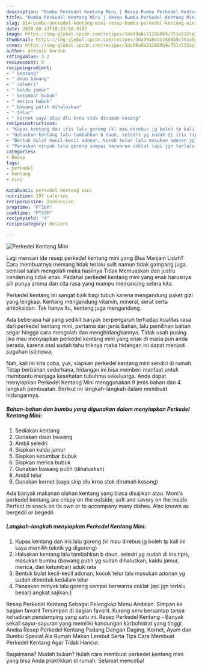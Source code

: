 ```yaml
---
description: "Bumbu Perkedel Kentang Mini | Resep Bumbu Perkedel Kentang Mini Yang Menggugah Selera"
title: "Bumbu Perkedel Kentang Mini | Resep Bumbu Perkedel Kentang Mini Yang Menggugah Selera"
slug: 814-bumbu-perkedel-kentang-mini-resep-bumbu-perkedel-kentang-mini-yang-menggugah-selera
date: 2020-08-13T18:23:58.919Z
image: https://img-global.cpcdn.com/recipes/3da09a8e211888b9/751x532cq70/perkedel-kentang-mini-foto-resep-utama.jpg
thumbnail: https://img-global.cpcdn.com/recipes/3da09a8e211888b9/751x532cq70/perkedel-kentang-mini-foto-resep-utama.jpg
cover: https://img-global.cpcdn.com/recipes/3da09a8e211888b9/751x532cq70/perkedel-kentang-mini-foto-resep-utama.jpg
author: Antonio Gordon
ratingvalue: 3.2
reviewcount: 9
recipeingredient:
- " kentang"
- " daun bawang"
- " seledri"
- " kaldu jamur"
- " ketumbar bubuk"
- " merica bubuk"
- " bawang putih dihaluskan"
- " telur"
- " kornet saya skip dlu krna stok dirumah kosong"
recipeinstructions:
- "Kupas kentang dan iris lalu goreng (kl mau direbus jg boleh tp kali ini saya memilih teknik yg digoreng)"
- "Haluskan kentang lalu tambahkan b daun, seledri yg sudah di iris tipis, masukan bumbu (bawang putih yg sudah dihaluskan, kaldu jamur, merica, dan ketumbar) aduk rata"
- "Bentuk bulat kecil-kecil adonan, kocok telur lalu masukan adonan yg sudah dibentuk kedalam telur"
- "Panaskan minyak lalu goreng sampai berwarna coklat (api jgn terlalu besar) angkat sajikan:)"
categories:
- Resep
tags:
- perkedel
- kentang
- mini

katakunci: perkedel kentang mini 
nutrition: 197 calories
recipecuisine: Indonesian
preptime: "PT36M"
cooktime: "PT43M"
recipeyield: "4"
recipecategory: Dessert

---
```



![Perkedel Kentang Mini](https://img-global.cpcdn.com/recipes/3da09a8e211888b9/751x532cq70/perkedel-kentang-mini-foto-resep-utama.jpg)

Lagi mencari ide resep perkedel kentang mini yang Bisa Manjain Lidah? Cara membuatnya memang tidak terlalu sulit namun tidak gampang juga. semisal salah mengolah maka hasilnya Tidak Memuaskan dan justru cenderung tidak enak. Padahal perkedel kentang mini yang enak harusnya sih punya aroma dan cita rasa yang mampu memancing selera kita.

Perkedel kentang ini sangat baik bagi tubuh karena mengandung paket gizi yang lengkap. Kentang mengandung vitamin, mineral, serat serta antioksidan. Tak hanya itu, kentang juga mengandung.

Ada beberapa hal yang sedikit banyak berpengaruh terhadap kualitas rasa dari perkedel kentang mini, pertama dari jenis bahan, lalu pemilihan bahan segar hingga cara mengolah dan menghidangkannya. Tidak usah pusing jika mau menyiapkan perkedel kentang mini yang enak di mana pun anda berada, karena asal sudah tahu triknya maka hidangan ini dapat menjadi suguhan istimewa.


Nah, kali ini kita coba, yuk, siapkan perkedel kentang mini sendiri di rumah. Tetap berbahan sederhana, hidangan ini bisa memberi manfaat untuk membantu menjaga kesehatan tubuhmu sekeluarga. Anda dapat menyiapkan Perkedel Kentang Mini menggunakan 9 jenis bahan dan 4 langkah pembuatan. Berikut ini langkah-langkah dalam membuat hidangannya.

<!--inarticleads1-->

##### Bahan-bahan dan bumbu yang digunakan dalam menyiapkan Perkedel Kentang Mini:

1. Sediakan  kentang
1. Gunakan  daun bawang
1. Ambil  seledri
1. Siapkan  kaldu jamur
1. Siapkan  ketumbar bubuk
1. Siapkan  merica bubuk
1. Gunakan  bawang putih (dihaluskan)
1. Ambil  telur
1. Gunakan  kornet (saya skip dlu krna stok dirumah kosong)


Ada banyak makanan olahan kentang yang biasa disajikan atau. Mom&#39;s perkedel kentang are crispy on the outside, soft and savory on the inside. Perfect to snack on its own or to accompany many dishes. Also known as bergedil or begedil. 

<!--inarticleads2-->

##### Langkah-langkah menyiapkan Perkedel Kentang Mini:

1. Kupas kentang dan iris lalu goreng (kl mau direbus jg boleh tp kali ini saya memilih teknik yg digoreng)
1. Haluskan kentang lalu tambahkan b daun, seledri yg sudah di iris tipis, masukan bumbu (bawang putih yg sudah dihaluskan, kaldu jamur, merica, dan ketumbar) aduk rata
1. Bentuk bulat kecil-kecil adonan, kocok telur lalu masukan adonan yg sudah dibentuk kedalam telur
1. Panaskan minyak lalu goreng sampai berwarna coklat (api jgn terlalu besar) angkat sajikan:)


Resep Perkedel Kentang Sebagai Pelengkap Menu Andalan. Simpan ke bagian favorit Tersimpan di bagian favorit. Kurang seru bersantap tanpa kehadiran pendamping yang satu ini. Resep Perkedel Kentang - Banyak sekali sayur-sayuran yang memiliki kandungan karbohidrat yang tinggi. Aneka Resep Perkedel Kentang Padang Dengan Daging, Kornet, Ayam dan Bumbu Spesial Ala Rumah Makan Lembut Serta Tips Cara Membuat Perkedel Kentang Agar Tidak Hancur. 

Bagaimana? Mudah bukan? Itulah cara membuat perkedel kentang mini yang bisa Anda praktikkan di rumah. Selamat mencoba!
